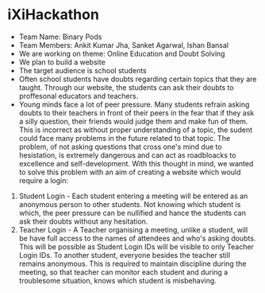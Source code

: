 # iXiHackathon

- Team Name: Binary Pods
- Team Members: Ankit Kumar Jha, Sanket Agarwal, Ishan Bansal
- We are working on theme: Online Education and Doubt Solving
- We plan to build a website 
- The target audience is school students
- Often school students have doubts regarding certain topics that they are taught. Through our website, the students can ask their doubts to proffesonal educators and teachers.
- Young minds face a lot of peer pressure. Many students refrain asking doubts to their teachers in front of their peers in the fear that if they ask a silly question, their friends would judge them and make fun of them. This is incorrect as without proper understanding of a topic, the sudent could face many problems in the future related to that topic. The problem, of not asking questions that cross one's mind due to hesistation, is extremely dangerous and can act as roadbloacks to excellence and self-development. With this thought in mind, we wanted to solve this problem with an aim of creating a website which would require a login:
1. Student Login - Each student entering a meeting will be entered as an anonymous person to other students. Not knowing which student is which, the peer pressure can be nullified and hance the students can ask their doubts without any hesitation.
2. Teacher Login - A Teacher organising a meeting, unlike a student, will be have full access to the names of attendees and who's asking doubts. This will be possible as Student Login IDs will be visible to only Teacher Login IDs. To another student, everyone besides the teacher still remains anonymous. This is required to maintain discipline during the meeting, so that teacher can monitor each student and during a troublesome situation, knows which student is misbehaving. 
